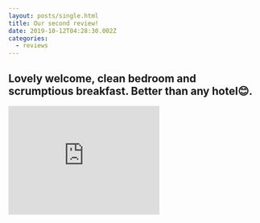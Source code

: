 ```yaml
---
layout: posts/single.html
title: Our second review!
date: 2019-10-12T04:28:30.002Z
categories:
  - reviews
---
```

## Lovely welcome, clean bedroom and scrumptious breakfast. Better than any hotel😊.

<iframe src="https://www.facebook.com/plugins/post.php?href=https%3A%2F%2Fwww.facebook.com%2Fpermalink.php%3Fstory_fbid%3D2334465136818999%26id%3D2217291045203076&width=500" width="" height="216" style="border:none;overflow:hidden" scrolling="no" frameborder="0" allowTransparency="true" allow="encrypted-media"></iframe>
